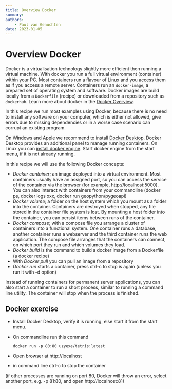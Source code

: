 ```yaml
---
title: Overview Docker
summary: 
authors:
    - Paul van Genuchten
date: 2023-01-05
---
```


# Overview Docker

Docker is a virtualisation technology slightly more efficient then running a virtual machine. With docker you run a full virtual environment (container) within your PC. Most containers run a flavour of Linux and you access them as if you access a remote server. Containers run an `docker-image`, a prepared set of operating system and software. Docker images are build locally from a `Dockerfile` (recipe) or downloaded from a repository such as `dockerhub`. Learn more about docker in the [Docker Overview](https://docs.docker.com/get-started/overview).

In this recipe we run most examples using Docker, because there is no need to install any software on your computer, which is either not allowed, give errors due to missing dependencies or in a worse case scenario can corrupt an existing program. 

On Windows and Apple we recommend to install [Docker Desktop](https://www.docker.com/products/docker-desktop/). Docker Desktop provides an additional panel to manage running containers. On Linux you can [install docker engine](https://docs.docker.com/engine/install/ubuntu/). Start docker engine from the start menu, if it is not already running.

In this recipe we will use the following Docker concepts:

- *Docker container*; an image deployed into a virtual environment. Most containers usually have an assigned port, so you can access the service of the container via the browser (for example, http://localhost:5000). You can also interact with containers from your commandline (docker ps, docker logs xxx, docker run geopython/pygeoapi)
- *Docker volume*; a folder on the host system which you mount as a folder into the container. Containers are destroyed when stopped, any file stored in the container file system is lost. By mounting a host folder into the container, you can persist items between runs of the container.
- *Docker compose*; with a compose file you arrange a cluster of containers into a functional system. One container runs a database, another container runs a webserver and the third container runs the web application. The compose file arranges that the containers can connect, on which port they run and which volumes they load.
- *Docker build* is the command to build a docker image from a Dockerfile (a docker recipe)
- With *Docker pull* you can pull an image from a repository 
- *Docker run* starts a container, press ctrl-c to stop is again (unless you run it with -d option) 

Instead of running containers for permanent server applications, you can also start a container to run a short process, similar to running a command line utility. The container will stop when the process is finished. 

## Docker exercise

- Install Docker Desktop, verify it is running, else start it from the start menu.
- On commandline run this command
  
  ```
  docker run -p 80:80 uzyexe/tetris:latest
  ```

- Open browser at http://localhost
- in command line ctrl-c to stop the container

(if other processes are running on port 80, Docker will throw an error, select another port, e.g. -p 81:80, and open http://localhost:81)
